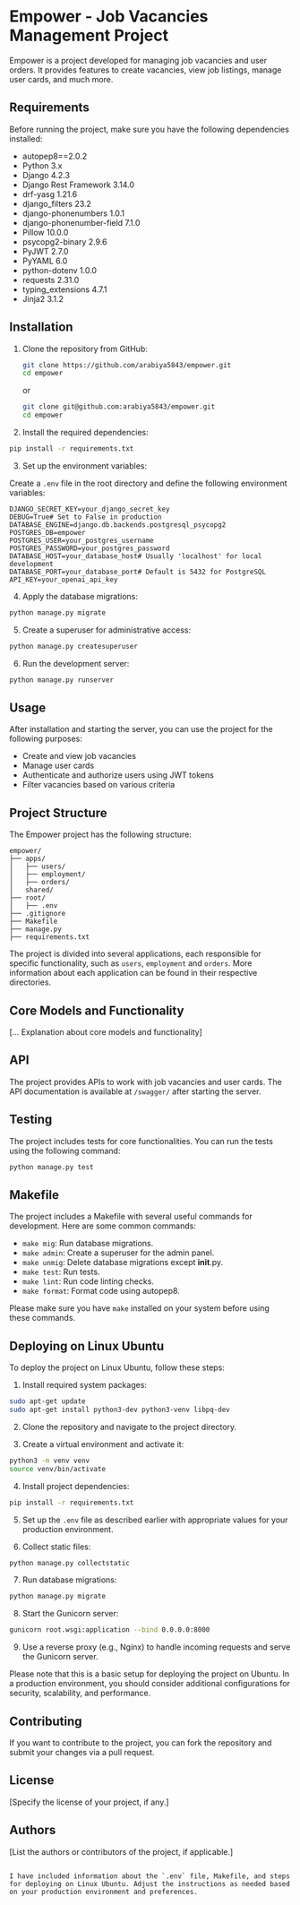 # Empower - Job Vacancies Management Project

Empower is a project developed for managing job vacancies and user orders. It provides features to create vacancies,
view job listings, manage user cards, and much more.

## Requirements

Before running the project, make sure you have the following dependencies installed:

- autopep8==2.0.2
- Python 3.x
- Django 4.2.3
- Django Rest Framework 3.14.0
- drf-yasg 1.21.6
- django_filters 23.2
- django-phonenumbers 1.0.1
- django-phonenumber-field 7.1.0
- Pillow 10.0.0
- psycopg2-binary 2.9.6
- PyJWT 2.7.0
- PyYAML 6.0
- python-dotenv 1.0.0
- requests 2.31.0
- typing_extensions 4.7.1
- Jinja2 3.1.2

## Installation

1. Clone the repository from GitHub:

   ```bash
   git clone https://github.com/arabiya5843/empower.git
   cd empower
   ```

   or

   ```bash
   git clone git@github.com:arabiya5843/empower.git
   cd empower
   ```

2. Install the required dependencies:

```bash
pip install -r requirements.txt
```

3. Set up the environment variables:

Create a `.env` file in the root directory and define the following environment variables:

```dotenv
DJANGO_SECRET_KEY=your_django_secret_key
DEBUG=True# Set to False in production
DATABASE_ENGINE=django.db.backends.postgresql_psycopg2
POSTGRES_DB=empower
POSTGRES_USER=your_postgres_username
POSTGRES_PASSWORD=your_postgres_password
DATABASE_HOST=your_database_host# Usually 'localhost' for local development
DATABASE_PORT=your_database_port# Default is 5432 for PostgreSQL
API_KEY=your_openai_api_key
```

4. Apply the database migrations:

```bash
python manage.py migrate
```

5. Create a superuser for administrative access:

```bash
python manage.py createsuperuser
```

6. Run the development server:

```bash
python manage.py runserver
```

## Usage

After installation and starting the server, you can use the project for the following purposes:

- Create and view job vacancies
- Manage user cards
- Authenticate and authorize users using JWT tokens
- Filter vacancies based on various criteria

## Project Structure

The Empower project has the following structure:

```
empower/
├── apps/
│   ├── users/
│   ├── employment/
│   ├── orders/
│   shared/
├── root/
│   ├── .env
├── .gitignore
├── Makefile
├── manage.py
├── requirements.txt
```

The project is divided into several applications, each responsible for specific functionality, such
as `users`, `employment` and `orders`. More information about each application can be found in their
respective directories.

## Core Models and Functionality

[... Explanation about core models and functionality]

## API

The project provides APIs to work with job vacancies and user cards. The API documentation is available at `/swagger/`
after starting the server.

## Testing

The project includes tests for core functionalities. You can run the tests using the following command:

```bash
python manage.py test
```

## Makefile

The project includes a Makefile with several useful commands for development. Here are some common commands:

- `make mig`: Run database migrations.
- `make admin`: Create a superuser for the admin panel.
- `make unmig`: Delete database migrations except __init__.py.
- `make test`: Run tests.
- `make lint`: Run code linting checks.
- `make format`: Format code using autopep8.

Please make sure you have `make` installed on your system before using these commands.

## Deploying on Linux Ubuntu

To deploy the project on Linux Ubuntu, follow these steps:

1. Install required system packages:

```bash
sudo apt-get update
sudo apt-get install python3-dev python3-venv libpq-dev
```

2. Clone the repository and navigate to the project directory.

3. Create a virtual environment and activate it:

```bash
python3 -m venv venv
source venv/bin/activate
```

4. Install project dependencies:

```bash
pip install -r requirements.txt
```

5. Set up the `.env` file as described earlier with appropriate values for your production environment.

6. Collect static files:

```bash
python manage.py collectstatic
```

7. Run database migrations:

```bash
python manage.py migrate
```

8. Start the Gunicorn server:

```bash
gunicorn root.wsgi:application --bind 0.0.0.0:8000
```

9. Use a reverse proxy (e.g., Nginx) to handle incoming requests and serve the Gunicorn server.

Please note that this is a basic setup for deploying the project on Ubuntu. In a production environment, you should
consider additional configurations for security, scalability, and performance.

## Contributing

If you want to contribute to the project, you can fork the repository and submit your changes via a pull request.

## License

[Specify the license of your project, if any.]

## Authors

[List the authors or contributors of the project, if applicable.]

```

I have included information about the `.env` file, Makefile, and steps for deploying on Linux Ubuntu. Adjust the instructions as needed based on your production environment and preferences.